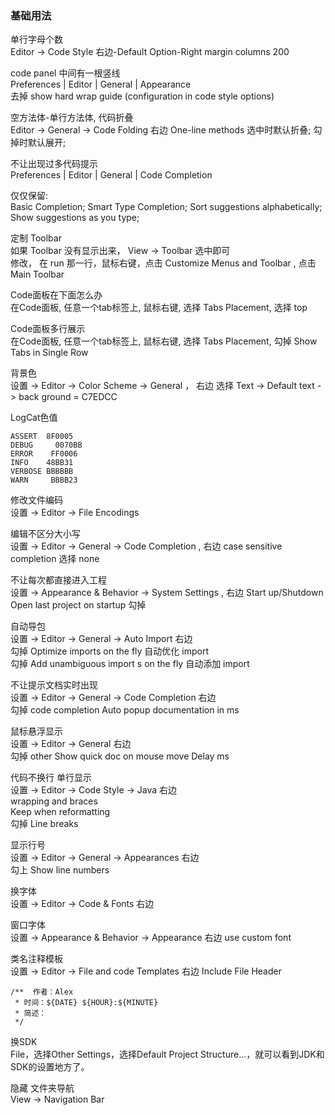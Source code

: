 ### 基础用法  

单行字母个数  
Editor -> Code Style 右边-Default Option-Right margin columns 200  

code panel 中间有一根竖线  
Preferences | Editor | General | Appearance  
去掉 show hard wrap guide (configuration in code style options)  


空方法体-单行方法体, 代码折叠  
Editor -> General -> Code Folding 右边 One-line methods 选中时默认折叠; 勾掉时默认展开;  

不让出现过多代码提示   
Preferences | Editor | General | Code Completion  

仅仅保留:    
Basic Completion; Smart Type Completion; 
Sort suggestions alphabetically;  
Show suggestions as you type;  



 
定制 Toolbar  
如果 Toolbar 没有显示出来， View -> Toolbar  选中即可  
修改， 在 run 那一行，鼠标右键，点击 Customize Menus and Toolbar ,  点击 Main Toolbar  


Code面板在下面怎么办  
在Code面板, 任意一个tab标签上, 鼠标右键, 选择 Tabs Placement, 选择 top   

Code面板多行展示  
在Code面板, 任意一个tab标签上, 鼠标右键, 选择 Tabs Placement, 勾掉 Show Tabs in Single Row   

背景色  
设置 -> Editor -> Color Scheme -> General ， 右边 选择 Text -> Default text -> back ground  =  C7EDCC  

LogCat色值
```
ASSERT	8F0005  
DEBUG	  0070BB
ERROR	 FF0006
INFO	48BB31
VERBOSE	BBBBBB
WARN	 BBBB23
```

修改文件编码  
设置 -> Editor -> File Encodings  


编辑不区分大小写  
设置 -> Editor -> General -> Code Completion , 右边 case sensitive completion 选择 none  


不让每次都直接进入工程  
设置 -> Appearance & Behavior -> System Settings , 右边 Start up/Shutdown  Open last project on startup  勾掉  


自动导包  
设置 -> Editor -> General -> Auto Import 右边  
勾掉  Optimize imports on the fly  自动优化 import     
勾掉  Add unambiguous import s on the fly  自动添加 import   


不让提示文档实时出现  
设置 -> Editor -> General -> Code Completion 右边  
勾掉  code completion Auto popup documentation in ms   


鼠标悬浮显示  
设置 -> Editor -> General 右边  
勾掉  other  Show quick doc on mouse move Delay ms    


代码不换行 单行显示  
设置 -> Editor -> Code Style -> Java 右边  
wrapping and  braces  
Keep when reformatting  
勾掉  Line breaks  


显示行号  
设置 -> Editor -> General -> Appearances  右边      
勾上  Show line numbers    

换字体  
设置 -> Editor -> Code & Fonts 右边  

窗口字体  
设置 -> Appearance & Behavior -> Appearance  右边 use custom font 


类名注释模板  
设置 -> Editor -> File and code Templates  右边  Include  File  Header  
```
/**  作者：Alex  
 * 时间：${DATE} ${HOUR}:${MINUTE}  
 * 简述：  
 */    
```

换SDK  
File，选择Other Settings，选择Default Project Structure...，就可以看到JDK和SDK的设置地方了。    


隐藏 文件夹导航  
View  ->  Navigation Bar  



